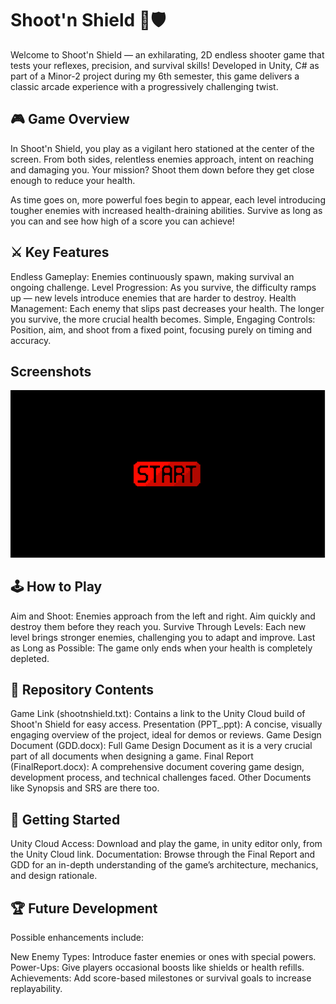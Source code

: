 # Shoot'n Shield 🎯🛡️

Welcome to Shoot'n Shield — an exhilarating, 2D endless shooter game that tests your reflexes, precision, and survival skills! Developed in Unity, C# as part of a Minor-2 project during my 6th semester, this game delivers a classic arcade experience with a progressively challenging twist.

## 🎮 Game Overview

In Shoot'n Shield, you play as a vigilant hero stationed at the center of the screen. From both sides, relentless enemies approach, intent on reaching and damaging you. Your mission? Shoot them down before they get close enough to reduce your health.

As time goes on, more powerful foes begin to appear, each level introducing tougher enemies with increased health-draining abilities. Survive as long as you can and see how high of a score you can achieve!

## ⚔️ Key Features

Endless Gameplay: Enemies continuously spawn, making survival an ongoing challenge.
Level Progression: As you survive, the difficulty ramps up — new levels introduce enemies that are harder to destroy.
Health Management: Each enemy that slips past decreases your health. The longer you survive, the more crucial health becomes.
Simple, Engaging Controls: Position, aim, and shoot from a fixed point, focusing purely on timing and accuracy.

## Screenshots

![Menu](Screenshots/1.png)


## 🕹️ How to Play

Aim and Shoot: Enemies approach from the left and right. Aim quickly and destroy them before they reach you.
Survive Through Levels: Each new level brings stronger enemies, challenging you to adapt and improve.
Last as Long as Possible: The game only ends when your health is completely depleted.

## 📂 Repository Contents

Game Link (shootnshield.txt): Contains a link to the Unity Cloud build of Shoot'n Shield for easy access.
Presentation (PPT_.ppt): A concise, visually engaging overview of the project, ideal for demos or reviews.
Game Design Document (GDD.docx): Full Game Design Document as it is a very crucial part of all documents when designing a game.
Final Report (FinalReport.docx): A comprehensive document covering game design, development process, and technical challenges faced.
Other Documents like Synopsis and SRS are there too.

## 🚀 Getting Started

Unity Cloud Access: Download and play the game, in unity editor only, from the Unity Cloud link.
Documentation: Browse through the Final Report and GDD for an in-depth understanding of the game’s architecture, mechanics, and design rationale.

## 🏆 Future Development

Possible enhancements include:

New Enemy Types: Introduce faster enemies or ones with special powers.
Power-Ups: Give players occasional boosts like shields or health refills.
Achievements: Add score-based milestones or survival goals to increase replayability.
